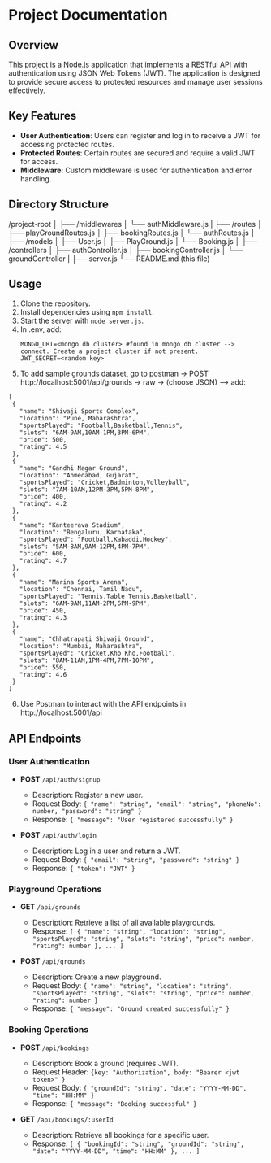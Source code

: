 # Project Documentation

## Overview

This project is a Node.js application that implements a RESTful API with authentication using JSON Web Tokens (JWT). The application is designed to provide secure access to protected resources and manage user sessions effectively.

## Key Features

- **User Authentication**: Users can register and log in to receive a JWT for accessing protected routes.
- **Protected Routes**: Certain routes are secured and require a valid JWT for access.
- **Middleware**: Custom middleware is used for authentication and error handling.

## Directory Structure
/project-root
│
├── /middlewares
│ └── authMiddleware.js
|
├── /routes
│ ├── playGroundRoutes.js
│ ├── bookingRoutes.js 
│ └── authRoutes.js
│
├── /models
│ ├── User.js 
│ ├── PlayGround.js
│ └── Booking.js
│
├── /controllers
│ ├── authController.js 
│ ├── bookingController.js
│ └── groundController
|
├── server.js 
└── README.md (this file)

## Usage

1. Clone the repository.
2. Install dependencies using `npm install`.
3. Start the server with `node server.js`.
4. In .env, add:
    ```
    MONGO_URI=<mongo db cluster> #found in mongo db cluster --> connect. Create a project cluster if not present.
    JWT_SECRET=<random key>
    ```
5. To add sample grounds dataset, go to postman -> POST http://localhost:5001/api/grounds -> raw -> (choose JSON) --> add:
 ```
 [
  {
    "name": "Shivaji Sports Complex",
    "location": "Pune, Maharashtra",
    "sportsPlayed": "Football,Basketball,Tennis",
    "slots": "6AM-9AM,10AM-1PM,3PM-6PM",
    "price": 500,
    "rating": 4.5
  },
  {
    "name": "Gandhi Nagar Ground",
    "location": "Ahmedabad, Gujarat",
    "sportsPlayed": "Cricket,Badminton,Volleyball",
    "slots": "7AM-10AM,12PM-3PM,5PM-8PM",
    "price": 400,
    "rating": 4.2
  },
  {
    "name": "Kanteerava Stadium",
    "location": "Bengaluru, Karnataka",
    "sportsPlayed": "Football,Kabaddi,Hockey",
    "slots": "5AM-8AM,9AM-12PM,4PM-7PM",
    "price": 600,
    "rating": 4.7
  },
  {
    "name": "Marina Sports Arena",
    "location": "Chennai, Tamil Nadu",
    "sportsPlayed": "Tennis,Table Tennis,Basketball",
    "slots": "6AM-9AM,11AM-2PM,6PM-9PM",
    "price": 450,
    "rating": 4.3
  },
  {
    "name": "Chhatrapati Shivaji Ground",
    "location": "Mumbai, Maharashtra",
    "sportsPlayed": "Cricket,Kho Kho,Football",
    "slots": "8AM-11AM,1PM-4PM,7PM-10PM",
    "price": 550,
    "rating": 4.6
  }
]
 ```
6. Use Postman to interact with the API endpoints in http://localhost:5001/api

## API Endpoints

### User Authentication

- **POST** `/api/auth/signup`
  - Description: Register a new user.
  - Request Body: `{ "name": "string", "email": "string", "phoneNo": number, "password": "string" }`
  - Response: `{ "message": "User registered successfully" }`

- **POST** `/api/auth/login`
  - Description: Log in a user and return a JWT.
  - Request Body: `{ "email": "string", "password": "string" }`
  - Response: `{ "token": "JWT" }`

### Playground Operations

- **GET** `/api/grounds`
  - Description: Retrieve a list of all available playgrounds.
  - Response: `[ { "name": "string", "location": "string", "sportsPlayed": "string", "slots": "string", "price": number, "rating": number }, ... ]`

- **POST** `/api/grounds`
  - Description: Create a new playground.
  - Request Body: `{ "name": "string", "location": "string", "sportsPlayed": "string", "slots": "string", "price": number, "rating": number }`
  - Response: `{ "message": "Ground created successfully" }`

### Booking Operations

- **POST** `/api/bookings`
  - Description: Book a ground (requires JWT).
  - Request Header: `{key: "Authorization", body: "Bearer <jwt token>" }`
  - Request Body: `{ "groundId": "string", "date": "YYYY-MM-DD", "time": "HH:MM" }`
  - Response: `{ "message": "Booking successful" }`

- **GET** `/api/bookings/:userId`
  - Description: Retrieve all bookings for a specific user. 
  - Response: `[ { "bookingId": "string", "groundId": "string", "date": "YYYY-MM-DD", "time": "HH:MM" }, ... ]`


